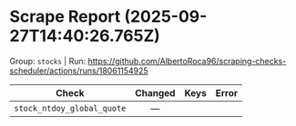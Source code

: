 # Scrape Report (2025-09-27T14:40:26.765Z)

Group: `stocks`  |  Run: https://github.com/AlbertoRoca96/scraping-checks-scheduler/actions/runs/18061154925

| Check | Changed | Keys | Error |
|---|:---:|:--|:--|
| `stock_ntdoy_global_quote` | — |  |  |
